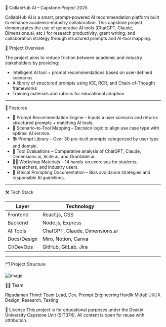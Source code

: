  🤖 CollabHub AI – Capstone Project 2025

CollabHub AI is a smart, prompt-powered AI recommendation platform built to enhance academic–industry collaboration. This capstone project demonstrates the use of generative AI tools (ChatGPT, Claude, Dimensions.ai, etc.) for research productivity, grant writing, and collaboration strategy through structured prompts and AI-tool mapping.

 🚀 Project Overview

The project aims to reduce friction between academic and industry stakeholders by providing:

- Intelligent AI tool + prompt recommendations based on user-defined scenarios
- A library of structured prompts using ICE, RCR, and Chain-of-Thought frameworks
- Training materials and rubrics for educational adoption

---

 🧠 Features

- 📝 Prompt Recommendation Engine – Inputs a user scenario and returns structured prompts + matching AI tools.
- 🎯 Scenario-to-Tool Mapping – Decision logic to align use case type with optimal AI service.
- 📚 Prompt Library – Over 30 pre-built prompts categorized by user type and domain.
- 🧪 Tool Evaluations – Comparative analysis of ChatGPT, Claude, Dimensions.ai, Scite.ai, and Grantable.ai.
- 🧑‍🏫 Workshop Materials – 14 hands-on exercises for students, researchers, and industry users.
- 🧾 Ethical Prompting Documentation – Bias avoidance strategies and responsible AI guidelines.

---

 🛠️ Tech Stack

| Layer       | Technology         |
|------------|--------------------|
| Frontend   | React.js, CSS      |
| Backend    | Node.js, Express   |
| AI Tools   | ChatGPT, Claude, Dimensions.ai |
| Docs/Design| Miro, Notion, Canva |
| CI/DevOps  | GitHub, GitLab, Jira |

---

 🗂️ Project Structure

![image](https://github.com/user-attachments/assets/ce88199c-9c63-4529-8391-2c48e39f525a)


👨‍💻 Team

Ripudaman Thind: 	Team Lead, Dev, Prompt Engineering
Hardik Mittal: 	UI/UX Design, Research, Testing


📜 License
This project is for educational purposes under the Deakin University Capstone Unit (SIT374). All content is open for reuse with attribution.

